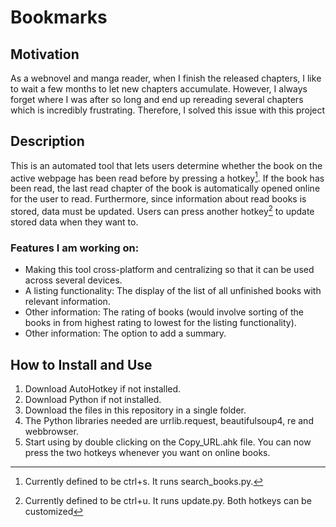 # Bookmarks

## Motivation
As a webnovel and manga reader, when I finish the released chapters, I like to wait a few months to let new chapters
accumulate. However, I always forget where I was after so long and end up rereading several chapters which is 
incredibly frustrating. Therefore, I solved this issue with this project

## Description
This is an automated tool that lets users determine whether the book on the active webpage has been read before by 
pressing a hotkey[^1].
If the book has been read, the last read chapter of the book is automatically opened online for the user to read.
Furthermore, since information about read books is stored, data must be updated. Users can press another hotkey[^2]
to update stored data when they want to.

### Features I am working on:
* Making this tool cross-platform and centralizing so that it can be used across several devices.
* A listing functionality: The display of the list of all unfinished books with relevant information.
* Other information: The rating of books (would involve sorting of the books in from highest rating to lowest for the listing functionality).
* Other information: The option to add a summary.

[^1]: Currently defined to be ctrl+s. It runs search_books.py.
[^2]: Currently defined to be ctrl+u. It runs update.py.
Both hotkeys can be customized

## How to Install and Use
1. Download AutoHotkey if not installed.
2. Download Python if not installed.
3. Download the files in this repository in a single folder.
4. The Python libraries needed are urrlib.request, beautifulsoup4, re and webbrowser.
5. Start using by double clicking on the Copy_URL.ahk file. You can now press the two hotkeys whenever you want on online books.

